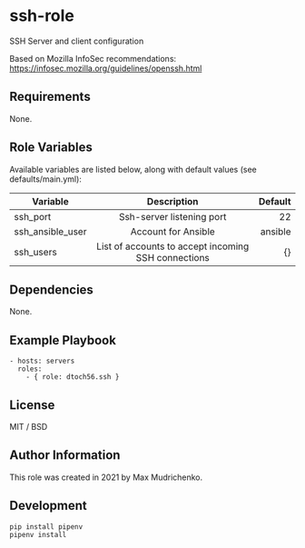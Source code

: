 ssh-role
=========

SSH Server and client configuration

Based on Mozilla InfoSec recommendations: https://infosec.mozilla.org/guidelines/openssh.html

Requirements
------------

None.

Role Variables
--------------

Available variables are listed below, along with default values (see defaults/main.yml):

| Variable         | Description                                                          | Default  |
| ---------------- |:--------------------------------------------------------------------:| --------:|
| ssh_port         | Ssh-server listening port                                            | 22       |
| ssh_ansible_user | Account for Ansible                                                  | ansible  |
| ssh_users        | List of accounts to accept incoming SSH connections                  | {}       |


Dependencies
------------

None.

Example Playbook
----------------

    - hosts: servers
      roles:
        - { role: dtoch56.ssh }

License
-------

MIT / BSD

Author Information
------------------

This role was created in 2021 by Max Mudrichenko.

Development
------------------

    pip install pipenv
    pipenv install
